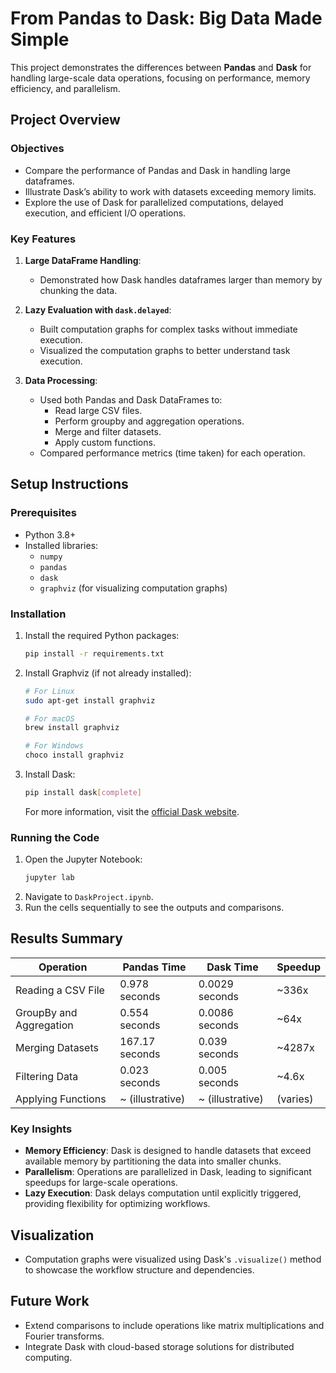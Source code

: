 # From Pandas to Dask: Big Data Made Simple

This project demonstrates the differences between **Pandas** and **Dask** for handling large-scale data operations, focusing on performance, memory efficiency, and parallelism.

## Project Overview

### Objectives
- Compare the performance of Pandas and Dask in handling large dataframes.
- Illustrate Dask’s ability to work with datasets exceeding memory limits.
- Explore the use of Dask for parallelized computations, delayed execution, and efficient I/O operations.

### Key Features
1. **Large DataFrame Handling**:
   - Demonstrated how Dask handles dataframes larger than memory by chunking the data.

2. **Lazy Evaluation with `dask.delayed`**:
   - Built computation graphs for complex tasks without immediate execution.
   - Visualized the computation graphs to better understand task execution.

3. **Data Processing**:
   - Used both Pandas and Dask DataFrames to:
     - Read large CSV files.
     - Perform groupby and aggregation operations.
     - Merge and filter datasets.
     - Apply custom functions.
   - Compared performance metrics (time taken) for each operation.

## Setup Instructions

### Prerequisites
- Python 3.8+
- Installed libraries:
  - `numpy`
  - `pandas`
  - `dask`
  - `graphviz` (for visualizing computation graphs)

### Installation
1. Install the required Python packages:
   ```bash
   pip install -r requirements.txt
   ```

2. Install Graphviz (if not already installed):
   ```bash
   # For Linux
   sudo apt-get install graphviz
   
   # For macOS
   brew install graphviz

   # For Windows
   choco install graphviz
   ```

3. Install Dask:
   ```bash
   pip install dask[complete]
   ```

   For more information, visit the [official Dask website](https://www.dask.org/).

### Running the Code
1. Open the Jupyter Notebook:
   ```bash
   jupyter lab
   ```
2. Navigate to `DaskProject.ipynb`.
3. Run the cells sequentially to see the outputs and comparisons.

## Results Summary

| **Operation**               | **Pandas Time**   | **Dask Time**     | **Speedup** |
|-----------------------------|-------------------|-------------------|-------------|
| Reading a CSV File          | 0.978 seconds    | 0.0029 seconds    | ~336x       |
| GroupBy and Aggregation     | 0.554 seconds    | 0.0086 seconds    | ~64x        |
| Merging Datasets            | 167.17 seconds   | 0.039 seconds     | ~4287x      |
| Filtering Data              | 0.023 seconds    | 0.005 seconds     | ~4.6x       |
| Applying Functions          | ~ (illustrative) | ~ (illustrative)  | (varies)    |

### Key Insights
- **Memory Efficiency**: Dask is designed to handle datasets that exceed available memory by partitioning the data into smaller chunks.
- **Parallelism**: Operations are parallelized in Dask, leading to significant speedups for large-scale operations.
- **Lazy Execution**: Dask delays computation until explicitly triggered, providing flexibility for optimizing workflows.

## Visualization
- Computation graphs were visualized using Dask's `.visualize()` method to showcase the workflow structure and dependencies.

## Future Work
- Extend comparisons to include operations like matrix multiplications and Fourier transforms.
- Integrate Dask with cloud-based storage solutions for distributed computing.
